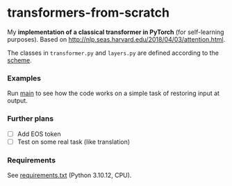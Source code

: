 # transformers-from-scratch

My **implementation of a classical transformer in PyTorch** (for self-learning purposes). 
Based on http://nlp.seas.harvard.edu/2018/04/03/attention.html.

The classes in `transformer.py` and `layers.py` are defined according to the 
[scheme](./architecture.png).

### Examples

Run [main](./main.py) to see how the code works on a simple task of restoring
input at output.

### Further plans

- [ ] Add EOS token
- [ ] Test on some real task (like translation)

### Requirements

See [requirements.txt](./requirements.txt) (Python 3.10.12, CPU).

